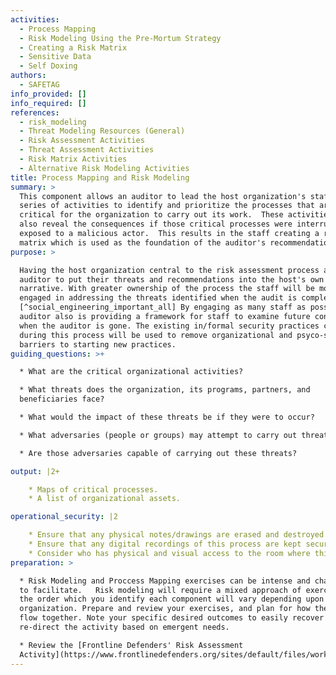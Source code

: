 ```yaml
---
activities:
  - Process Mapping
  - Risk Modeling Using the Pre-Mortum Strategy
  - Creating a Risk Matrix
  - Sensitive Data
  - Self Doxing
authors:
  - SAFETAG
info_provided: []
info_required: []
references:
  - risk_modeling
  - Threat Modeling Resources (General)
  - Risk Assessment Activities
  - Threat Assessment Activities
  - Risk Matrix Activities
  - Alternative Risk Modeling Activities
title: Process Mapping and Risk Modeling
summary: >
  This component allows an auditor to lead the host organization's staff in a
  series of activities to identify and prioritize the processes that are
  critical for the organization to carry out its work.  These activities will
  also reveal the consequences if those critical processes were interrupted or
  exposed to a malicious actor.  This results in the staff creating a risk
  matrix which is used as the foundation of the auditor's recommendations.
purpose: >

  Having the host organization central to the risk assessment process allows the
  auditor to put their threats and recommendations into the host's own
  narrative. With greater ownership of the process the staff will be more
  engaged in addressing the threats identified when the audit is complete.
  [^social_engineering_important_all] By engaging as many staff as possible the
  auditor also is providing a framework for staff to examine future concerns
  when the auditor is gone. The existing in/formal security practices captured
  during this process will be used to remove organizational and psyco-social
  barriers to starting new practices.
guiding_questions: >+

  * What are the critical organizational activities?

  * What threats does the organization, its programs, partners, and
  beneficiaries face?

  * What would the impact of these threats be if they were to occur?

  * What adversaries (people or groups) may attempt to carry out threats?

  * Are those adversaries capable of carrying out these threats?

output: |2+

    * Maps of critical processes.
    * A list of organizational assets.

operational_security: |2

    * Ensure that any physical notes/drawings are erased and destroyed once digitally recorded.
    * Ensure that any digital recordings of this process are kept secure and encrypted. 
    * Consider who has physical and visual access to the room where this process takes place, and if the room can be secured if this activity may span long/overnight breaks.
preparation: >

  * Risk Modeling and Proccess Mapping exercises can be intense and challenging
  to facilitate.   Risk modeling will require a mixed approach of exercises, and
  the order which you identify each component will vary depending upon the
  organization. Prepare and review your exercises, and plan for how they will
  flow together. Note your specific desired outcomes to easily recover or
  re-direct the activity based on emergent needs.

  * Review the [Frontline Defenders' Risk Assessment
  Activity](https://www.frontlinedefenders.org/sites/default/files/workbook_eng_master.pdf)
---
```



